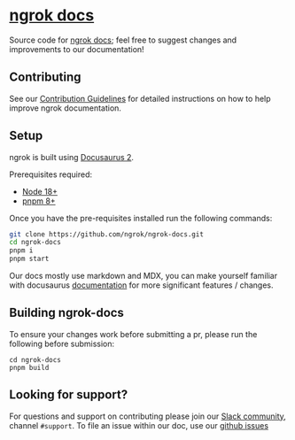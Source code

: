 # [ngrok docs](https://ngrok.com/docs)

Source code for [ngrok docs](https://ngrok.com/docs); feel free to suggest changes and improvements to our documentation!

## Contributing

See our [Contribution Guidelines](CONTRIBUTING.md) for detailed instructions on how to help improve ngrok documentation.

## Setup

ngrok is built using [Docusaurus 2](https://docusaurus.io/).

Prerequisites required:

- [Node 18+](https://nodejs.org/en/download)
- [pnpm 8+](https://pnpm.io/installation#using-npm)

Once you have the pre-requisites installed run the following commands:

```bash
git clone https://github.com/ngrok/ngrok-docs.git
cd ngrok-docs
pnpm i
pnpm start
```

Our docs mostly use markdown and MDX, you can make yourself familiar with docusaurus [documentation](https://docusaurus.io/docs/en/installation) for more significant features / changes.

## Building ngrok-docs

To ensure your changes work before submitting a pr, please run the following before submission:

```
cd ngrok-docs
pnpm build
```

## Looking for support?

For questions and support on contributing please join our [Slack community](https://ngrok.com/slack), channel `#support`.
To file an issue within our doc, use our [github issues](https://github.com/ngrok/ngrok-docs/issues)

